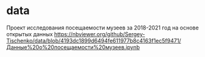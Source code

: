 # data
Проект исследования посещаемости музеев за 2018-2021 год на основе открытых данных
https://nbviewer.org/github/Sergey-Tischenko/data/blob/4193dc1899d6494fe611977b8c4163f1ec5f9471/Данные%20о%20посещаемости%20музеев.ipynb
